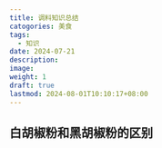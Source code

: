```yaml
---
title: 调料知识总结
catogories: 美食
tags:
  - 知识
date: 2024-07-21
description: 
image: 
weight: 1
draft: true
lastmod: 2024-08-01T10:10:17+08:00
---
```


## 白胡椒粉和黑胡椒粉的区别

